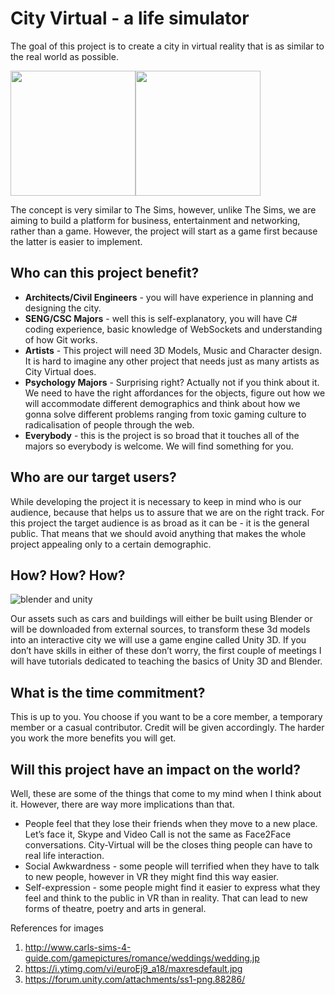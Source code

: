 # City Virtual - a life simulator

The goal of this project is to create a city in virtual reality that is as similar to the real world as possible.

<img src="http://www.carls-sims-4-guide.com/gamepictures/romance/weddings/wedding.jpg" width="200" height="200" /><img src="https://i.ytimg.com/vi/euroEj9_a18/maxresdefault.jpg" width="200" height="200" />

The concept is very similar to The Sims, however, unlike The Sims, we are aiming to build a platform for business, entertainment and networking, rather than a game. However, the project will start as a game first because the latter is easier to implement.

## Who can this project benefit?
* **Architects/Civil Engineers** - you will have experience in planning and designing the city.
* **SENG/CSC Majors** - well this is self-explanatory, you will have C# coding experience, basic knowledge of WebSockets and understanding of how Git works.
* **Artists** - This project will need 3D Models, Music and Character design. It is hard to imagine any other project that needs just as many artists as City Virtual does.
* **Psychology Majors** - Surprising right? Actually not if you think about it. We need to have the right affordances for the objects, figure out how we will accommodate different demographics and think about how we gonna solve different problems ranging from toxic gaming culture to radicalisation of people through the web.
* **Everybody** - this is the project is so broad that it touches all of the majors so everybody is welcome. We will find something for you.

## Who are our target users?

While developing the project it is necessary to keep in mind who is our audience, because that helps us to assure that we are on the right track. For this project the target audience is as broad as it can be - it is the general public. That means that we should avoid anything that makes the whole project appealing only to a certain demographic.

## How? How? How?
![blender and unity](https://forum.unity.com/attachments/ss1-png.88286/)

Our assets such as cars and buildings will either be built using Blender or will be downloaded from external sources, to transform these 3d models into an interactive city we will use a game engine called Unity 3D. If you don’t have skills in either of these don’t worry, the first couple of meetings I will have tutorials dedicated to teaching the basics of Unity 3D and Blender.

## What is the time commitment?

This is up to you. You choose if you want to be a core member, a temporary member or a casual contributor. Credit will be given accordingly. The harder you work the more benefits you will get.

## Will this project have an impact on the world?

Well, these are some of the things that come to my mind when I think about it. However, there are way more implications than that.

* People feel that they lose their friends when they move to a new place. Let’s face it, Skype and Video Call is not the same as Face2Face conversations. City-Virtual will be the closes thing people can have to real life interaction.
* Social Awkwardness - some people will terrified when they have to talk to new people, however in VR they might find this way easier.
* Self-expression - some people might find it easier to express what they feel and think to the public in VR than in reality. That can lead to new forms of theatre, poetry and arts in general.

References for images
1. http://www.carls-sims-4-guide.com/gamepictures/romance/weddings/wedding.jp
2. https://i.ytimg.com/vi/euroEj9_a18/maxresdefault.jpg
3. https://forum.unity.com/attachments/ss1-png.88286/

